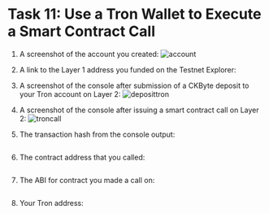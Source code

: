 # Task 11: Use a Tron Wallet to Execute a Smart Contract Call

1) A screenshot of the account you created:
![account]()

2) A link to the Layer 1 address you funded on the Testnet Explorer:


3) A screenshot of the console  after submission of a CKByte deposit to your Tron account on Layer 2:
![deposittron]()

4) A screenshot of the console after issuing a smart contract call on Layer 2:
![troncall]()

5) The transaction hash from the console output:
```

```
6) The contract address that you called:
```

```
7) The ABI for contract you made a call on:
```

```
8) Your Tron address:
```

```
